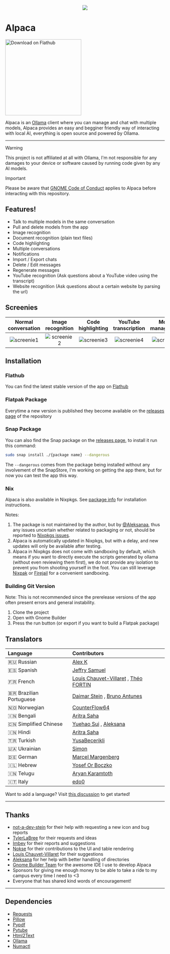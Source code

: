 <p align="center"><img src="https://jeffser.com/images/alpaca/logo.svg"></p>

# Alpaca

<a href='https://flathub.org/apps/com.jeffser.Alpaca'><img width='240' alt='Download on Flathub' src='https://flathub.org/api/badge?locale=en'/></a>

Alpaca is an [Ollama](https://github.com/ollama/ollama) client where you can manage and chat with multiple models, Alpaca provides an easy and begginer friendly way of interacting with local AI, everything is open source and powered by Ollama.

---

> [!WARNING]
> This project is not affiliated at all with Ollama, I'm not responsible for any damages to your device or software caused by running code given by any AI models.

> [!IMPORTANT]
> Please be aware that [GNOME Code of Conduct](https://conduct.gnome.org) applies to Alpaca before interacting with this repository.

## Features!

- Talk to multiple models in the same conversation
- Pull and delete models from the app
- Image recognition
- Document recognition (plain text files)
- Code highlighting
- Multiple conversations
- Notifications
- Import / Export chats
- Delete / Edit messages
- Regenerate messages
- YouTube recognition (Ask questions about a YouTube video using the transcript)
- Website recognition (Ask questions about a certain website by parsing the url)

## Screenies

Normal conversation | Image recognition | Code highlighting | YouTube transcription | Model management
:------------------:|:-----------------:|:-----------------:|:---------------------:|:----------------:
![screenie1](https://jeffser.com/images/alpaca/screenie1.png) | ![screenie2](https://jeffser.com/images/alpaca/screenie2.png) | ![screenie3](https://jeffser.com/images/alpaca/screenie3.png) | ![screenie4](https://jeffser.com/images/alpaca/screenie5.png) | ![screenie5](https://jeffser.com/images/alpaca/screenie6.png)

## Installation

### Flathub

You can find the latest stable version of the app on [Flathub](https://flathub.org/apps/com.jeffser.Alpaca)

### Flatpak Package

Everytime a new version is published they become available on the [releases page](https://github.com/Jeffser/Alpaca/releases) of the repository

### Snap Package

You can also find the Snap package on the [releases page](https://github.com/Jeffser/Alpaca/releases), to install it run this command:
```BASH
sudo snap install ./{package name} --dangerous
```
The `--dangerous` comes from the package being installed without any involvement of the SnapStore, I'm working on getting the app there, but for now you can test the app this way.

### Nix

Alpaca is also available in Nixpkgs. See [package info](https://search.nixos.org/packages?channel=unstable&show=alpaca&from=0&size=50&sort=relevance&type=packages&query=alpaca) for installation instructions.

Notes:

1. The package is not maintained by the author, but by [@Aleksanaa](https://github.com/Aleksanaa), thus any issues uncertain whether related to packaging or not, should be reported to [Nixpkgs issues](https://github.com/NixOS/nixpkgs/issues/new/choose).
2. Alpaca is automatically updated in Nixpkgs, but with a delay, and new updates will only be available after testing.
3. Alpaca in Nixpkgs does not come with sandboxing by default, which means if you want to directly execute the scripts generated by ollama (without even reviewing them first), we do not provide any isolation to prevent you from shooting yourself in the foot. You can still leverage [Nixpak](https://github.com/nixpak/nixpak) or [Firejail](https://wiki.nixos.org/wiki/Firejail) for a convenient sandboxing.

### Building Git Version

Note: This is not recommended since the prerelease versions of the app often present errors and general instability.

1. Clone the project
2. Open with Gnome Builder
3. Press the run button (or export if you want to build a Flatpak package)

## Translators

Language               | Contributors
:----------------------|:-----------
🇷🇺 Russian              | [Alex K](https://github.com/alexkdeveloper)
🇪🇸 Spanish              | [Jeffry Samuel](https://github.com/jeffser)
🇫🇷 French               | [Louis Chauvet-Villaret](https://github.com/loulou64490) , [Théo FORTIN](https://github.com/topiga)
🇧🇷 Brazilian Portuguese | [Daimar Stein](https://github.com/not-a-dev-stein) , [Bruno Antunes](https://github.com/antun3s)
🇳🇴 Norwegian            | [CounterFlow64](https://github.com/CounterFlow64)
🇮🇳 Bengali              | [Aritra Saha](https://github.com/olumolu)
🇨🇳 Simplified Chinese   | [Yuehao Sui](https://github.com/8ar10der) , [Aleksana](https://github.com/Aleksanaa)
🇮🇳 Hindi                | [Aritra Saha](https://github.com/olumolu)
🇹🇷 Turkish              | [YusaBecerikli](https://github.com/YusaBecerikli)
🇺🇦 Ukrainian            | [Simon](https://github.com/OriginalSimon)
🇩🇪 German               | [Marcel Margenberg](https://github.com/MehrzweckMandala)
🇮🇱 Hebrew               | [Yosef Or Boczko](https://github.com/yoseforb)
🇮🇳 Telugu               | [Aryan Karamtoth](https://github.com/SpaciousCoder78)
🇮🇹 Italy                | [edo0](https://github.com/edo0)

Want to add a language? Visit [this discussion](https://github.com/Jeffser/Alpaca/discussions/153) to get started!

---

## Thanks

- [not-a-dev-stein](https://github.com/not-a-dev-stein) for their help with requesting a new icon and bug reports
- [TylerLaBree](https://github.com/TylerLaBree) for their requests and ideas
- [Imbev](https://github.com/imbev) for their reports and suggestions
- [Nokse](https://github.com/Nokse22) for their contributions to the UI and table rendering
- [Louis Chauvet-Villaret](https://github.com/loulou64490) for their suggestions
- [Aleksana](https://github.com/Aleksanaa) for her help with better handling of directories
- [Gnome Builder Team](https://gitlab.gnome.org/GNOME/gnome-builder) for the awesome IDE I use to develop Alpaca
- Sponsors for giving me enough money to be able to take a ride to my campus every time I need to <3
- Everyone that has shared kind words of encouragement!

---

## Dependencies

- [Requests](https://github.com/psf/requests)
- [Pillow](https://github.com/python-pillow/Pillow)
- [Pypdf](https://github.com/py-pdf/pypdf)
- [Pytube](https://github.com/pytube/pytube)
- [Html2Text](https://github.com/aaronsw/html2text)
- [Ollama](https://github.com/ollama/ollama)
- [Numactl](https://github.com/numactl/numactl)
